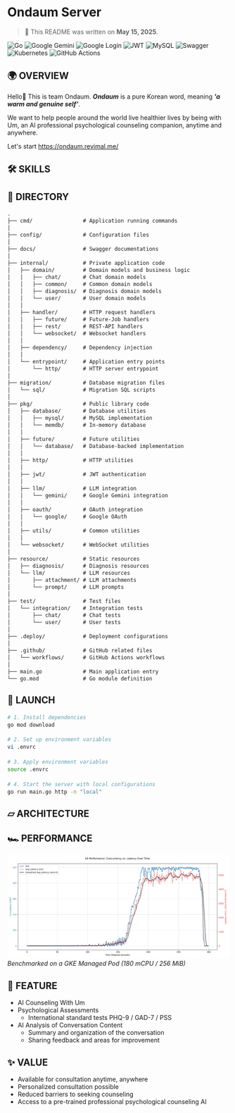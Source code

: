 # Ondaum Server

> 📅 This README was written on **May 15, 2025**.

![Go](https://img.shields.io/badge/go-%2300ADD8.svg?style=for-the-badge&logo=go&logoColor=white)
![Google Gemini](https://img.shields.io/badge/google%20gemini-8E75B2?style=for-the-badge&logo=google%20gemini&logoColor=white)
![Google Login](https://img.shields.io/badge/google-4285F4?style=for-the-badge&logo=google&logoColor=white)
![JWT](https://img.shields.io/badge/JWT-black?style=for-the-badge&logo=JSON%20web%20tokens)
![MySQL](https://img.shields.io/badge/mysql-4479A1.svg?style=for-the-badge&logo=mysql&logoColor=white)
![Swagger](https://img.shields.io/badge/-Swagger-%23Clojure?style=for-the-badge&logo=swagger&logoColor=white)
![Kubernetes](https://img.shields.io/badge/kubernetes-%23326ce5.svg?style=for-the-badge&logo=kubernetes&logoColor=white)
![GitHub Actions](https://img.shields.io/badge/github%20actions-%232671E5.svg?style=for-the-badge&logo=githubactions&logoColor=white)

## 🌍 OVERVIEW
Hello👋 This is team Ondaum. ***Ondaum*** is a pure Korean word, meaning ***'a warm and genuine self'***.

We want to help people around the world live healthier lives by being with Um, an AI professional psychological counseling companion, anytime and anywhere.

Let's start https://ondaum.revimal.me/

## 🛠 SKILLS

  
## 📁 DIRECTORY

```
.
├── cmd/                # Application running commands
│
├── config/             # Configuration files
│
├── docs/               # Swagger documentations
│
├── internal/           # Private application code
│   ├── domain/         # Domain models and business logic
│   │   ├── chat/       # Chat domain models
│   │   ├── common/     # Common domain models
│   │   ├── diagnosis/  # Diagnosis domain models
│   │   └── user/       # User domain models
│   │
│   ├── handler/        # HTTP request handlers
│   │   ├── future/     # Future-Job handlers
│   │   ├── rest/       # REST-API handlers
│   │   └── websocket/  # Websocket handlers
│   │
│   ├── dependency/     # Dependency injection
│   │
│   └── entrypoint/     # Application entry points
│       └── http/       # HTTP server entrypoint
│
├── migration/          # Database migration files
│   └── sql/            # Migration SQL scripts
│
├── pkg/                # Public library code
│   ├── database/       # Database utilities
│   │   ├── mysql/      # MySQL implementation
│   │   └── memdb/      # In-memory database
│   │
│   ├── future/         # Future utilities
│   │   └── database/   # Database-backed implementation
│   │
│   ├── http/           # HTTP utilities
│   │
│   ├── jwt/            # JWT authentication
│   │
│   ├── llm/            # LLM integration
│   │   └── gemini/     # Google Gemini integration
│   │
│   ├── oauth/          # OAuth integration
│   │   └── google/     # Google OAuth
│   │
│   ├── utils/          # Common utilities
│   │
│   └── websocket/      # WebSocket utilities
│
├── resource/           # Static resources
│   ├── diagnosis/      # Diagnosis resources
│   └── llm/            # LLM resources
│       ├── attachment/ # LLM attachments
│       └── prompt/     # LLM prompts
│
├── test/               # Test files
│   └── integration/    # Integration tests
│       ├── chat/       # Chat tests
│       └── user/       # User tests
│
├── .deploy/            # Deployment configurations
│
├── .github/            # GitHub related files
│   └── workflows/      # GitHub Actions workflows
│
├── main.go             # Main application entry
└── go.mod              # Go module definition
```

## 🚀 LAUNCH

```bash
# 1. Install dependencies
go mod download

# 2. Set up environment variables
vi .envrc

# 3. Apply environment variables
source .envrc

# 4. Start the server with local configurations
go run main.go http -n "local"
```

## ⏥ ARCHITECTURE

## 🏎️ PERFORMANCE
![SERVER-PERFORMANCE](https://raw.githubusercontent.com/solutionchallenge/.github/refs/heads/main/assets/images/Ondaum-Performance.png)
_Benchmarked on a GKE Managed Pod (180 mCPU / 256 MiB)_

## 📱 FEATURE
- AI Counseling With Um
- Psychological Assessments
  - International standard tests PHQ-9 / GAD-7 / PSS 
- AI Analysis of Conversation Content
  - Summary and organization of the conversation
  - Sharing feedback and areas for improvement
    
## ✨ VALUE
- Available for consultation anytime, anywhere
- Personalized consultation possible
- Reduced barriers to seeking counseling
- Access to a pre-trained professional psychological counseling AI